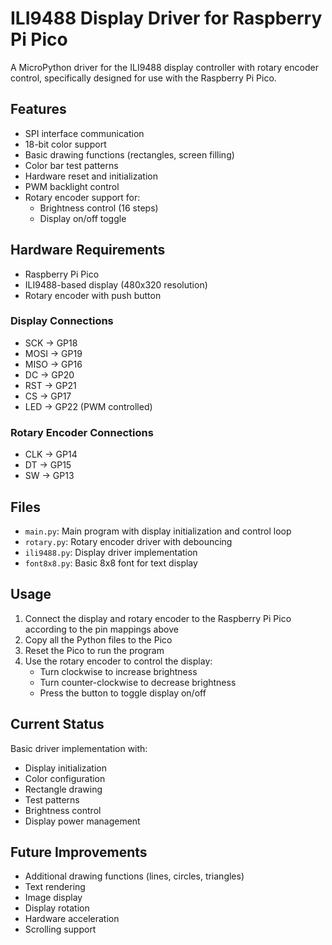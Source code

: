 # ILI9488 Display Driver for Raspberry Pi Pico

A MicroPython driver for the ILI9488 display controller with rotary encoder control, specifically designed for use with the Raspberry Pi Pico.

## Features

- SPI interface communication
- 18-bit color support
- Basic drawing functions (rectangles, screen filling)
- Color bar test patterns
- Hardware reset and initialization
- PWM backlight control
- Rotary encoder support for:
  - Brightness control (16 steps)
  - Display on/off toggle

## Hardware Requirements

- Raspberry Pi Pico
- ILI9488-based display (480x320 resolution)
- Rotary encoder with push button

### Display Connections
- SCK -> GP18
- MOSI -> GP19
- MISO -> GP16
- DC -> GP20
- RST -> GP21
- CS -> GP17
- LED -> GP22 (PWM controlled)

### Rotary Encoder Connections
- CLK -> GP14
- DT -> GP15
- SW -> GP13

## Files

- `main.py`: Main program with display initialization and control loop
- `rotary.py`: Rotary encoder driver with debouncing
- `ili9488.py`: Display driver implementation
- `font8x8.py`: Basic 8x8 font for text display

## Usage

1. Connect the display and rotary encoder to the Raspberry Pi Pico according to the pin mappings above
2. Copy all the Python files to the Pico
3. Reset the Pico to run the program
4. Use the rotary encoder to control the display:
   - Turn clockwise to increase brightness
   - Turn counter-clockwise to decrease brightness
   - Press the button to toggle display on/off

## Current Status

Basic driver implementation with:
- Display initialization
- Color configuration
- Rectangle drawing
- Test patterns
- Brightness control
- Display power management

## Future Improvements

- Additional drawing functions (lines, circles, triangles)
- Text rendering
- Image display
- Display rotation
- Hardware acceleration
- Scrolling support